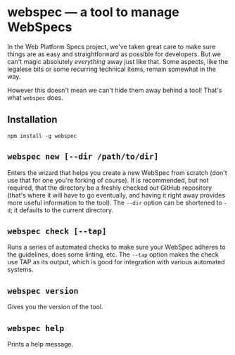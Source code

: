 
# webspec — a tool to manage WebSpecs

In the Web Platform Specs project, we've taken great care to make sure things are as easy and
straightforward as possible for developers. But we can't magic absolutely *everything* away
just like that. Some aspects, like the legalese bits or some recurring technical items, remain
somewhat in the way.

However this doesn't mean we can't hide them away behind a tool! That's what `webspec` does.

## Installation

    npm install -g webspec

## `webspec new [--dir /path/to/dir]`

Enters the wizard that helps you create a new WebSpec from scratch (don't use that for one you're
forking of course). It is recommended, but not required, that the directory be a freshly checked out
GitHub repository (that's where it will have to go eventually, and having it right away provides
more useful information to the tool). The `--dir` option can be shortened to `-d`; it defaults to
the current directory.

## `webspec check [--tap]`

Runs a series of automated checks to make sure your WebSpec adheres to the guidelines, does some
linting, etc. The `--tap` option makes the check use TAP as its output, which is good for
integration with various automated systems.

## `webspec version`

Gives you the version of the tool.

## `webspec help`

Prints a help message.
